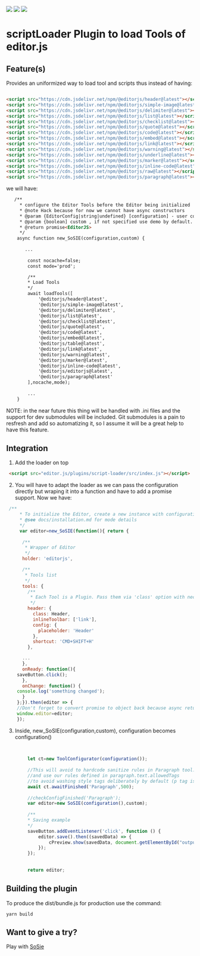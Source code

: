 ![](https://badgen.net/badge/SoS正/Beta/f2a) ![](https://badgen.net/badge/editor.js/v2.0/blue) ![](https://badgen.net/badge/plugin/v1.0/orange) 

# scriptLoader Plugin to load Tools of editor.js

## Feature(s)

Provides an uniformized way to load tool and scripts thus instead of having:

```html

<script src="https://cdn.jsdelivr.net/npm/@editorjs/header@latest"></script>
<script src="https://cdn.jsdelivr.net/npm/@editorjs/simple-image@latest"></script>
<script src="https://cdn.jsdelivr.net/npm/@editorjs/delimiter@latest"></script>
<script src="https://cdn.jsdelivr.net/npm/@editorjs/list@latest"></script>
<script src="https://cdn.jsdelivr.net/npm/@editorjs/checklist@latest"></script>
<script src="https://cdn.jsdelivr.net/npm/@editorjs/quote@latest"></script>
<script src="https://cdn.jsdelivr.net/npm/@editorjs/code@latest"></script>
<script src="https://cdn.jsdelivr.net/npm/@editorjs/embed@latest"></script>
<script src="https://cdn.jsdelivr.net/npm/@editorjs/link@latest"></script>
<script src="https://cdn.jsdelivr.net/npm/@editorjs/warning@latest"></script>
<script src="https://cdn.jsdelivr.net/npm/@editorjs/underline@latest"></script>
<script src="https://cdn.jsdelivr.net/npm/@editorjs/marker@latest"></script>
<script src="https://cdn.jsdelivr.net/npm/@editorjs/inline-code@latest"></script>
<script src="https://cdn.jsdelivr.net/npm/@editorjs/raw@latest"></script>
<script src="https://cdn.jsdelivr.net/npm/@editorjs/paragraph@latest"></script>

```

we will have:

```html
   /**
     * configure the Editor Tools before the Editor being initialized
     * @note Hack because for now we cannot have async constructors
     * @param {EditorConfig|string|undefined} [configuration] - user configuration
     * @param {boolean] custom , if not specified use demo by default.
     * @return promise<EditorJS>
     */
    async function new_SoSIE(configuration,custom) {
    
       ...
        
        const nocache=false;
        const mode='prod';

        /**
        * Load Tools
        */
        await loadTools([
            '@editorjs/header@latest',
            '@editorjs/simple-image@latest',
            '@editorjs/delimiter@latest',
            '@editorjs/list@latest',
            '@editorjs/checklist@latest',
            '@editorjs/quote@latest',
            '@editorjs/code@latest',
            '@editorjs/embed@latest',
            '@editorjs/table@latest',
            '@editorjs/link@latest',
            '@editorjs/warning@latest',
            '@editorjs/marker@latest',
            '@editorjs/inline-code@latest',
            '@editorjs/editorjs@latest',
            '@editorjs/paragraph@latest'
        ],nocache,mode);
        
        ...
    }

```
NOTE: in the near future this thing will be handled with .ini files and the support for dev submodules
will be included. Git submodules is a pain to resfresh and add so automatizing it, so I assume
it will be a great help to have this feature.

## Integration

1) Add the loader on top

```html
 <script src="editor.js/plugins/script-loader/src/index.js"></script>
```

2) You will have to adapt the loader as we can pass the configuration directly but wraping it into
a function and have to add a promise support. Now we have:

```js
 /**
     * To initialize the Editor, create a new instance with configuration object
     * @see docs/installation.md for mode details
     */
     var editor=new_SoSIE(function(){ return {
    
      /**
       * Wrapper of Editor
       */
      holder: 'editorjs',

      /**
       * Tools list
       */
      tools: {
        /**
         * Each Tool is a Plugin. Pass them via 'class' option with necessary settings {@link docs/tools.md}
         */
        header: {
          class: Header,
          inlineToolbar: ['link'],
          config: {
            placeholder: 'Header'
          },
          shortcut: 'CMD+SHIFT+H'
        },

      ...
      },
      onReady: function(){
	saveButton.click();
      },
      onChange: function() {
	console.log('something changed');
      }
    };}).then(editor => {
	//Don't forget to convert promise to object back because async return a promise
	window.editor=editor;
    });

```

3) Inside, new_SoSIE(configuration,custom), configuration becomes configuration()

```js
        
  
        let ct=new ToolConfigurator(configuration());
        
        //This will avoid to hardcode sanitize rules in Paragraph tool.
        //and use our rules defined in paragraph.text.allowedTags
        //to avoid washing style tags deliberately by default (p tag is mandatory!)
        await ct.awaitFinished('Paragraph',500);
        
        //checkConfigFinished('Paragraph');
        var editor=new SoSIE(configuration(),custom);
         
        /**
        * Saving example
        */
        saveButton.addEventListener('click', function () {
            editor.save().then((savedData) => {
                cPreview.show(savedData, document.getElementById("output"));
            });
        });
         
         
        return editor;
```

## Building the plugin

To produce the dist/bundle.js for production use the command: 

```shell
yarn build
```

## Want to give a try?

Play with [SoSie](http://sosie.sos-productions.com/)
